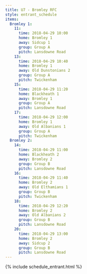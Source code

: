 ```yaml
---
title: U7 - Bromley RFC
style: entrant_schedule
items:
  Bromley 1:
    11:
      time: 2018-04-29 10:00
      home: Bromley 1
      away: Sidcup 1
      group: Group A
      pitch: Lansdowne Road
    13:
      time: 2018-04-29 10:40
      home: Bromley 1
      away: Old Dunstonians 2
      group: Group A
      pitch: Twickenham
    15:
      time: 2018-04-29 11:20
      home: Blackheath 1
      away: Bromley 1
      group: Group A
      pitch: Lansdowne Road
    17:
      time: 2018-04-29 12:00
      home: Bromley 1
      away: Old Albanians 1
      group: Group A
      pitch: Twickenham
  Bromley 2:
    14:
      time: 2018-04-29 11:00
      home: Blackheath 2
      away: Bromley 2
      group: Group B
      pitch: Lansdowne Road
    16:
      time: 2018-04-29 11:40
      home: Bromley 2
      away: Old Elthamians 1
      group: Group B
      pitch: Twickenham
    18:
      time: 2018-04-29 12:20
      home: Bromley 2
      away: Old Albanians 2
      group: Group B
      pitch: Lansdowne Road
    20:
      time: 2018-04-29 13:00
      home: Bromley 2
      away: Sidcup 2
      group: Group B
      pitch: Lansdowne Road
---
```


{% include schedule_entrant.html %}
